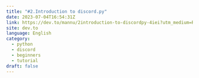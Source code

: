 ```yaml
---
title: "#2.Introduction to discord.py"
date: 2023-07-04T16:54:31Z
link: https://dev.to/mannu/2introduction-to-discordpy-4iei?utm_medium=RSS&utm_source=news.12bit.vn
site: dev.to
language: English
category:
  - python
  - discord
  - beginners
  - tutorial
draft: false
---
```

